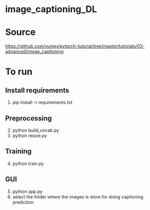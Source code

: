 # image_captioning_DL
# Source
https://github.com/yunjey/pytorch-tutorial/tree/master/tutorials/03-advanced/image_captioning

# To run
## Install requirements
1. pip install -r requirements.txt

## Preprocessing
2. python build_vocab.py   
3. python resize.py

## Training
4. python train.py 

## GUI
5. python app.py
6. select the folder where the images is store for doing captioning prediction
